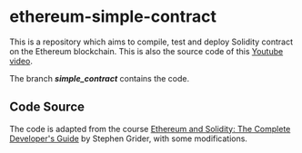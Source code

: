 # ethereum-simple-contract
This is a repository which aims to compile, test and deploy Solidity contract on the Ethereum blockchain. This is also the source code of this [Youtube video](https://www.youtube.com/watch?v=LRIX2uC-_dk&t=174s).

The branch ***simple_contract*** contains the code.

## Code Source
The code is adapted from the course [Ethereum and Solidity: The Complete Developer's Guide](https://www.udemy.com/course/ethereum-and-solidity-the-complete-developers-guide/?couponCode=24T6MT62024) by Stephen Grider, with some modifications.
